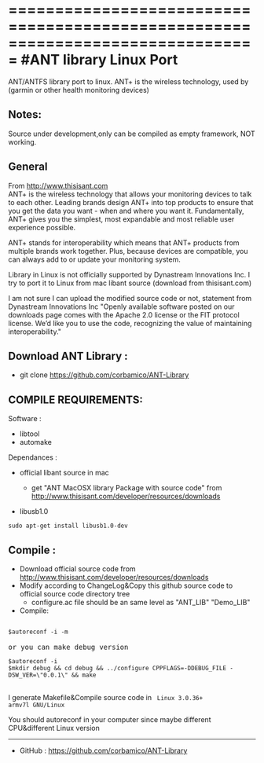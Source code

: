 ===============================================================================
#ANT library Linux Port 
===============================================================================
ANT/ANTFS library port to linux. ANT+ is the wireless technology, used by (garmin or other health monitoring devices)

Notes: 
-------
Source under development,only can be compiled as empty framework, NOT working.
  

General
-------
From http://www.thisisant.com   
ANT+ is the wireless technology that allows your monitoring devices to talk to each other. Leading brands design ANT+ into top products to ensure that you get the data you want -  when and where you want it. Fundamentally, ANT+ gives you the simplest, most expandable and most reliable user experience possible.   
   
ANT+ stands for interoperability which means that ANT+ products from multiple brands work together. Plus, because devices are compatible, you can always add to or update your monitoring system.   
   
Library in Linux is not officially supported by Dynastream Innovations Inc. I try to port it to Linux from mac libant source (download from thisisant.com)   
   
 I am not sure I can upload the modified source code or not, statement from Dynastream Innovations Inc
"Openly available software posted on our downloads page comes with the Apache 2.0 license or the FIT protocol license. We’d like you to use the code, recognizing the value of maintaining interoperability."


Download ANT Library :
-------
   + git clone https://github.com/corbamico/ANT-Library


COMPILE REQUIREMENTS:
-------
Software :

   + libtool  
   + automake
   
Dependances :
   + official libant source in mac
     - get "ANT MacOSX library Package with source code" from http://www.thisisant.com/developer/resources/downloads

   + libusb1.0
<pre><code>sudo apt-get install libusb1.0-dev
</code></pre>


Compile :
---------
   + Download official source code from http://www.thisisant.com/developer/resources/downloads
   + Modify according to ChangeLog&Copy this github source code to official source code directory tree
     - configure.ac file should be an same level as "ANT_LIB" "Demo_LIB"
   + Compile:
<pre>
<code>
$autoreconf -i -m
</code>
or you can make debug version
<code>
$autoreconf -i
$mkdir debug && cd debug && ../configure CPPFLAGS=-DDEBUG_FILE -DSW_VER=\"0.0.1\" && make
</code>
</pre>
I generate Makefile&Compile source code in 
<code>
Linux 3.0.36+ armv7l GNU/Linux
</code>
  
You should autoreconf in your computer since maybe different CPU&different Linux version

--------
- GitHub : https://github.com/corbamico/ANT-Library


